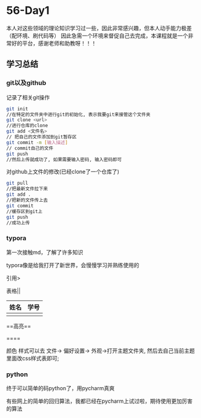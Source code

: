 # 56-Day1

本人对这些领域的理论知识学习过一些，因此非常感兴趣，但本人动手能力极差（配环境、刷代码等）
因此急需一个环境来督促自己去完成，本课程就是一个非常好的平台，感谢老师和助教呀！！！

## 学习总结

### git以及github

记录了相关git操作

```sh
git init 
//在特定的文件夹中进行git的初始化, 表示我要git来接管这个文件夹
git clone <url>
//进行仓库的clone
git add <文件名> 
// 把自己的文件添加到git暂存区
git commit -m [输入描述]
// commit自己的文件 
git push
//然后上传就成功了, 如果需要输入密码, 输入密码即可

```

对github上文件的修改(已经clone了一个仓库了)

```sh
git pull
//把最新文件拉下来
git add .
//把新的文件传上去
git commit
//缓存区到git上
git push
//成功上传
```



### typora

第一次接触md，了解了许多知识

typora像是给我打开了新世界，会慢慢学习并熟练使用的

引用\>

>
>
>>
>>
>>

表格\||

| 姓名 | 学号 |
| ---- | ---- |
|      |      |

==高亮==

\====

颜色 样式可以去 文件-> 偏好设置-> 外观->打开主题文件夹, 然后去自己当前主题里面改css样式表即可;

### python

终于可以简单的码python了，用pycharm真爽

有些网上的简单的回归算法，我都已经在pycharm上试过啦，期待使用更加厉害的算法



